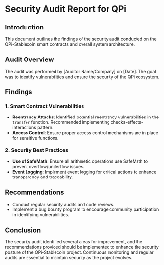 # Security Audit Report for QPi

## Introduction
This document outlines the findings of the security audit conducted on the QPi-Stablecoin smart contracts and overall system architecture.

## Audit Overview
The audit was performed by [Auditor Name/Company] on [Date]. The goal was to identify vulnerabilities and ensure the security of the QPi ecosystem.

## Findings

### 1. Smart Contract Vulnerabilities
- **Reentrancy Attacks**: Identified potential reentrancy vulnerabilities in the `transfer` function. Recommended implementing checks-effects-interactions pattern.
- **Access Control**: Ensure proper access control mechanisms are in place for sensitive functions.

### 2. Security Best Practices
- **Use of SafeMath**: Ensure all arithmetic operations use SafeMath to prevent overflow/underflow issues.
- **Event Logging**: Implement event logging for critical actions to enhance transparency and traceability.

## Recommendations
- Conduct regular security audits and code reviews.
- Implement a bug bounty program to encourage community participation in identifying vulnerabilities.

## Conclusion
The security audit identified several areas for improvement, and the recommendations provided should be implemented to enhance the security posture of the QPi-Stablecoin project. Continuous monitoring and regular audits are essential to maintain security as the project evolves.
